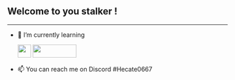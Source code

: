 ## Welcome to you stalker !


______________________________________________


- 🌱 I’m currently learning  

    <img src="https://i.imgur.com/Visytr3.png" width="30" height="30"/> <img src="https://i.imgur.com/NiKwuPQ.png" width="100" height="30"/> 

      

- 📫 You can reach me on Discord #Hecate0667

<!---
TheHecateII/TheHecateII is a ✨ special ✨ repository because its `README.md` (this file) appears on your GitHub profile.
You can click the Preview link to take a look at your changes.
--->

